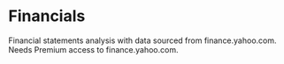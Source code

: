 # Financials
Financial statements analysis with data sourced from finance.yahoo.com. Needs Premium access to finance.yahoo.com.
